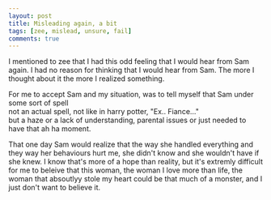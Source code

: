 ```yaml
---
layout: post
title: Misleading again, a bit
tags: [zee, mislead, unsure, fail]
comments: true
---
```

I mentioned to zee that I had this odd feeling that I would hear from Sam again. I had no reason for thinking that I would hear from Sam. The more I thought about it the more I realized something.   
   
For me to accept Sam and my situation, was to tell myself that Sam under some sort of spell   
not an actual spell, not like in harry potter,  "Ex.. Fiance..."   
but a haze or a lack of understanding, parental issues or just needed to have that ah ha moment.
   
That one day Sam would realize that the way she handled everything and they way her behaviours hurt me, she didn't know and she wouldn't have if she knew. I know that's more of a hope than reality, but it's extremly difficult for me to beleive that this woman, the woman I love more than life, the woman that absoutlyy stole my heart could be that much of a monster, and I just don't want to believe it.